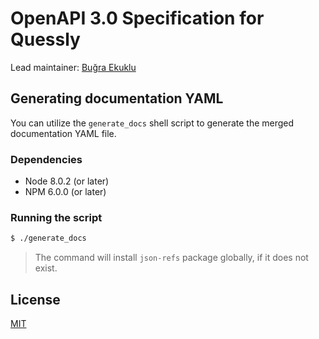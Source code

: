# OpenAPI 3.0 Specification for Quessly

Lead maintainer: [Buğra Ekuklu](https://github.com/Chatatata)

## Generating documentation YAML

You can utilize the `generate_docs` shell script to generate the
merged documentation YAML file.

### Dependencies

- Node 8.0.2 (or later)
- NPM 6.0.0 (or later)

### Running the script

```bash
$ ./generate_docs
```

> The command will install `json-refs` package globally, if it does not exist.

## License

[MIT](https://github.com/Quessly/api-specification/blob/master/LICENSE.md)
